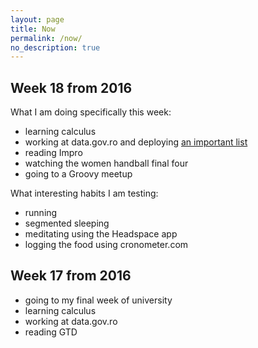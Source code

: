 ```yaml
---
layout: page
title: Now
permalink: /now/
no_description: true
---
```


## Week 18 from 2016

What I am doing specifically this week:

* learning calculus
* working at data.gov.ro and deploying [an important list](https://gov.palcu.ro/2016/05/03/publishing-the-list-of-creditors-of-the-romanian-government.html)
* reading Impro
* watching the women handball final four
* going to a Groovy meetup

What interesting habits I am testing:

* running
* segmented sleeping
* meditating using the Headspace app
* logging the food using cronometer.com

## Week 17 from 2016

* going to my final week of university
* learning calculus
* working at data.gov.ro
* reading GTD

